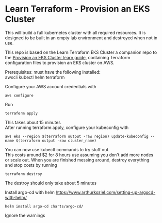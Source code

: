 # Learn Terraform - Provision an EKS Cluster

This will build a full kubernetes cluster with all required resources. It is designed to be built in an empty lab environment and destroyed when not in use.  

This repo is based on the Learn Terraform EKS Cluster a companion repo to the [Provision an EKS Cluster learn guide](https://learn.hashicorp.com/terraform/kubernetes/provision-eks-cluster), containing
Terraform configuration files to provision an EKS cluster on AWS.

Prerequisites: must have the following installed:  
awscli kubectl helm terraform  

Configure your AWS account credentials with 
```
aws configure
```

Run   
```
terraform apply  
```
This takes about 15 minutes  
After running terraform apply, configure your kubeconfig with  
```
aws eks --region $(terraform output -raw region) update-kubeconfig --name $(terraform output -raw cluster_name)
```
You can now use kubectl commands to try stuff out.  
This costs around $2 for 8 hours use assuming you don't add more nodes or scale out.
When you are finished messing around, destroy everything and stop costs by running
```
terraform destroy
```
The destroy should only take about 5 minutes  
  
Install argo-cd with helm https://www.arthurkoziel.com/setting-up-argocd-with-helm/
```
helm install argo-cd charts/argo-cd/
```
Ignore the warnings
